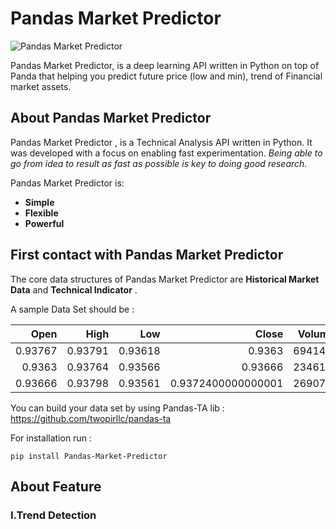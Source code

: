 # Pandas Market Predictor

![Pandas Market Predictor](https://github.com/somkietacode/Pandas_Market_Predictor/blob/main/image/pmp.png?raw=true)

Pandas Market Predictor, is a deep learning API written in Python on top of Panda that helping you predict future price (low and min), trend of Financial market assets.


## About Pandas Market Predictor

Pandas Market Predictor , is a Technical Analysis API written in Python.
It was developed with a focus on enabling fast experimentation.
*Being able to go from idea to result as fast as possible is key to doing good research.*

Pandas Market Predictor is:

-   **Simple** 
-   **Flexible** 
-   **Powerful** 

## First contact with Pandas Market Predictor

The core data structures of Pandas Market Predictor are __Historical Market Data__ and __Technical Indicator__ .

A sample Data Set should be :

| Open | High | Low | Close  | Volume | Indicator1 | Indicator2 |
|-----:|------:|----:|-----:|-------:|-----------:|-----------:|
|0.93767|0.93791|0.93618|0.9363|69414.0|0.9363860952540013|0.9365316260340849|
|0.9363|0.93764|0.93566|0.93666|23461.0|0.936477396836001|0.9365549667551604|
|0.93666|0.93798|0.93561|0.9372400000000001|26907.0|0.9367315978906674|0.936679518254222|

You can build your data set by using Pandas-TA lib : https://github.com/twopirllc/pandas-ta


For installation run :

```
pip install Pandas-Market-Predictor
```

## About Feature

### I.Trend Detection


